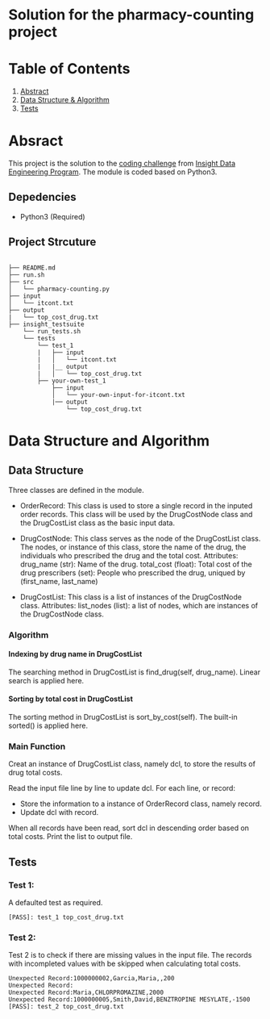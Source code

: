# Solution for the pharmacy-counting project

# Table of Contents
1. [Abstract](README.md#abstract)
2. [Data Structure & Algorithm](README.md#data-structure-and-algorithm)
3. [Tests](README.md#tests)


# Absract

This project is the solution to the [coding challenge](https://github.com/InsightDataScience/pharmacy_counting) from [Insight Data Engineering Program](http://insightdataengineering.com). The module is coded based on Python3.

## Depedencies

* Python3 (Required)

## Project Strcuture
```shell

├── README.md 
├── run.sh
├── src
│   └── pharmacy-counting.py
├── input
│   └── itcont.txt
├── output
|   └── top_cost_drug.txt
├── insight_testsuite
    └── run_tests.sh
    └── tests
        └── test_1
        |   ├── input
        |   │   └── itcont.txt
        |   |__ output
        |   │   └── top_cost_drug.txt
        ├── your-own-test_1
            ├── input
            │   └── your-own-input-for-itcont.txt
            |── output
                └── top_cost_drug.txt
```


# Data Structure and Algorithm

## Data Structure
Three classes are defined in the module.

* OrderRecord:
    This class is used to store a single record in the inputed order records.
    This class will be used by the DrugCostNode class and the DrugCostList class as the basic input data.
    
* DrugCostNode:
    This class serves as the node of the DrugCostList class.
    The nodes, or instance of this class, store the name of the drug, the individuals who prescribed the drug and the total cost.
    Attributes:
        drug_name (str): Name of the drug.
        total_cost (float): Total cost of the drug
        prescribers (set): People who prescribed the drug, uniqued by (first_name, last_name)
        
* DrugCostList:
    This class is a list of instances of the DrugCostNode class.
    Attributes:
        list_nodes (list): a list of nodes, which are instances of the DrugCostNode class.

### Algorithm
#### Indexing by drug name in DrugCostList
The searching method in DrugCostList is find_drug(self, drug_name). 
Linear search is applied here.

#### Sorting by total cost in DrugCostList
The sorting method in DrugCostList is sort_by_cost(self).
The built-in sorted() is applied here.
        
### Main Function

Creat an instance of DrugCostList class, namely dcl, to store the results of drug total costs. 

Read the input file line by line to update dcl. For each line, or record:
* Store the information to a instance of OrderRecord class, namely record.
* Update dcl with record.  

When all records have been read, sort dcl in descending order based on total costs.
Print the list to output file.


## Tests

### Test 1: 

A defaulted test as required.
```shell
[PASS]: test_1 top_cost_drug.txt
```
### Test 2: 
Test 2 is to check if there are missing values in the input file.
The records with incompleted values with be skipped when calculating total costs.

```shell
Unexpected Record:1000000002,Garcia,Maria,,200
Unexpected Record:
Unexpected Record:Maria,CHLORPROMAZINE,2000
Unexpected Record:1000000005,Smith,David,BENZTROPINE MESYLATE,-1500
[PASS]: test_2 top_cost_drug.txt
```



